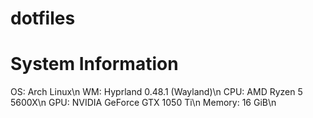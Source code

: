 # dotfiles

# System Information
OS: Arch Linux\n
WM: Hyprland 0.48.1 \(Wayland)\n
CPU: AMD Ryzen 5 5600X\n
GPU: NVIDIA GeForce GTX 1050 Ti\n
Memory: 16 GiB\n

